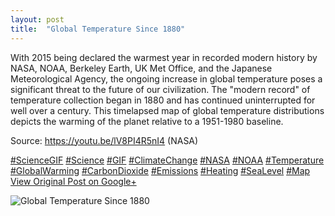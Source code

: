 ```yaml
---
layout: post
title:  "Global Temperature Since 1880"
---
```


With 2015 being declared the warmest year in recorded modern history by NASA, NOAA, Berkeley Earth, UK Met Office, and the Japanese Meteorological Agency, the ongoing increase in global temperature poses a significant threat to the future of our civilization. The "modern record" of temperature collection began in 1880 and has continued uninterrupted for well over a century. This timelapsed map of global temperature distributions depicts the warming of the planet relative to a 1951-1980 baseline.   
  
Source: <https://youtu.be/lV8PI4R5nI4> (NASA)  
  
[#ScienceGIF](https://plus.google.com/s/%23ScienceGIF/posts) [#Science](https://plus.google.com/s/%23Science/posts) [#GIF](https://plus.google.com/s/%23GIF/posts) [#ClimateChange](https://plus.google.com/s/%23ClimateChange/posts) [#NASA](https://plus.google.com/s/%23NASA/posts) [#NOAA](https://plus.google.com/s/%23NOAA/posts) [#Temperature](https://plus.google.com/s/%23Temperature/posts) [#GlobalWarming](https://plus.google.com/s/%23GlobalWarming/posts) [#CarbonDioxide](https://plus.google.com/s/%23CarbonDioxide/posts) [#Emissions](https://plus.google.com/s/%23Emissions/posts) [#Heating](https://plus.google.com/s/%23Heating/posts) [#SeaLevel](https://plus.google.com/s/%23SeaLevel/posts) [#Map](https://plus.google.com/s/%23Map/posts)
[View Original Post on Google+](https://plus.google.com/+ColinSullender/posts/hLLgns8N2jq)

![Global Temperature Since 1880](/assets/img/2016-01-22-Global-Temperature-Since-1880.gif)
